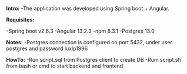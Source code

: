 **Intro:**
-The application was developed using Spring boot + Angular.

**Requisites:**

-Spring boot v2.6.3
-Angular 13.2.3
-npm 8.3.1
-Postgres 13.0

**Notes:**
-Postgres connection is configured on port 5432, under user postgres and password luxlp1996

**HowTo:**
-Run script.sql from Postgres client to create DB
-Rum script.sh from bash or cmd to start backend and frontend